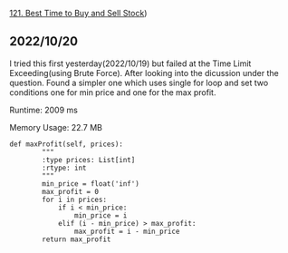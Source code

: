 [121. Best Time to Buy and Sell Stock](https://leetcode.com/problems/best-time-to-buy-and-sell-stock/))
## 2022/10/20
I tried this first yesterday(2022/10/19) but failed at the Time Limit Exceeding(using Brute Force). After looking into the dicussion under the question. Found a simpler one
which uses single for loop and set two conditions one for min price and one for the max profit. 

Runtime: 2009 ms

Memory Usage: 22.7 MB
```
def maxProfit(self, prices):
        """
        :type prices: List[int]
        :rtype: int
        """
        min_price = float('inf')
        max_profit = 0
        for i in prices:
            if i < min_price:
                min_price = i
            elif (i - min_price) > max_profit:
                max_profit = i - min_price
        return max_profit
```
